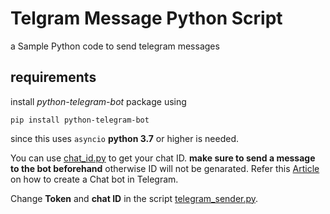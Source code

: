 
# Telgram Message Python Script

 a Sample Python code to send telegram messages

## requirements  

 install *python-telegram-bot* package using

 `pip install python-telegram-bot`

since this uses `asyncio`  **python 3.7** or higher is needed.

 You can use [chat_id.py](chat_id.py) to get your chat ID. **make sure to send a message to the bot beforehand** otherwise ID will not be genarated. Refer this [Article](https://botpenguin.com/blogs/a-6-step-guide-to-creating-a-telegram-chatbot) on how to create a Chat bot in Telegram.

 Change **Token** and **chat ID** in the script [telegram_sender.py](telegram_sender.py).
